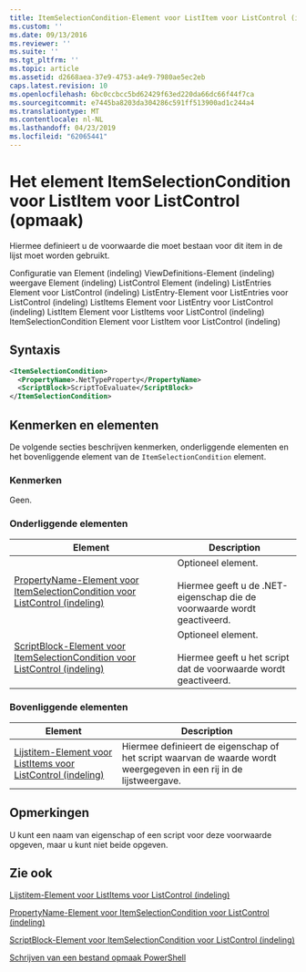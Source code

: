 ```yaml
---
title: ItemSelectionCondition-Element voor ListItem voor ListControl (indeling) | Microsoft Docs
ms.custom: ''
ms.date: 09/13/2016
ms.reviewer: ''
ms.suite: ''
ms.tgt_pltfrm: ''
ms.topic: article
ms.assetid: d2668aea-37e9-4753-a4e9-7980ae5ec2eb
caps.latest.revision: 10
ms.openlocfilehash: 6bc0ccbcc5bd62429f63ed220da66dc66f44f7ca
ms.sourcegitcommit: e7445ba8203da304286c591ff513900ad1c244a4
ms.translationtype: MT
ms.contentlocale: nl-NL
ms.lasthandoff: 04/23/2019
ms.locfileid: "62065441"
---
```

# <a name="itemselectioncondition-element-for-listitem-for-listcontrol-format"></a>Het element ItemSelectionCondition voor ListItem voor ListControl (opmaak)

Hiermee definieert u de voorwaarde die moet bestaan voor dit item in de lijst moet worden gebruikt.

Configuratie van Element (indeling) ViewDefinitions-Element (indeling) weergave Element (indeling) ListControl Element (indeling) ListEntries Element voor ListControl (indeling) ListEntry-Element voor ListEntries voor ListControl (indeling) ListItems Element voor ListEntry voor ListControl (indeling) ListItem Element voor ListItems voor ListControl (indeling) ItemSelectionCondition Element voor ListItem voor ListControl (indeling)

## <a name="syntax"></a>Syntaxis

```xml
<ItemSelectionCondition>
  <PropertyName>.NetTypeProperty</PropertyName>
  <ScriptBlock>ScriptToEvaluate</ScriptBlock>
</ItemSelectionCondition>
```

## <a name="attributes-and-elements"></a>Kenmerken en elementen

De volgende secties beschrijven kenmerken, onderliggende elementen en het bovenliggende element van de `ItemSelectionCondition` element.

### <a name="attributes"></a>Kenmerken

Geen.

### <a name="child-elements"></a>Onderliggende elementen

|Element|Description|
|-------------|-----------------|
|[PropertyName-Element voor ItemSelectionCondition voor ListControl (indeling)](./propertyname-element-for-itemselectioncondition-for-listcontrol-format.md)|Optioneel element.<br /><br /> Hiermee geeft u de .NET-eigenschap die de voorwaarde wordt geactiveerd.|
|[ScriptBlock-Element voor ItemSelectionCondition voor ListControl (indeling)](./scriptblock-element-for-itemselectioncondition-for-listcontrol-format.md)|Optioneel element.<br /><br /> Hiermee geeft u het script dat de voorwaarde wordt geactiveerd.|

### <a name="parent-elements"></a>Bovenliggende elementen

|Element|Description|
|-------------|-----------------|
|[Lijstitem-Element voor ListItems voor ListControl (indeling)](./listitem-element-for-listitems-for-listcontrol-format.md)|Hiermee definieert de eigenschap of het script waarvan de waarde wordt weergegeven in een rij in de lijstweergave.|

## <a name="remarks"></a>Opmerkingen

U kunt een naam van eigenschap of een script voor deze voorwaarde opgeven, maar u kunt niet beide opgeven.

## <a name="see-also"></a>Zie ook

[Lijstitem-Element voor ListItems voor ListControl (indeling)](./listitem-element-for-listitems-for-listcontrol-format.md)

[PropertyName-Element voor ItemSelectionCondition voor ListControl (indeling)](./propertyname-element-for-itemselectioncondition-for-listcontrol-format.md)

[ScriptBlock-Element voor ItemSelectionCondition voor ListControl (indeling)](./scriptblock-element-for-itemselectioncondition-for-listcontrol-format.md)

[Schrijven van een bestand opmaak PowerShell](./writing-a-powershell-formatting-file.md)
